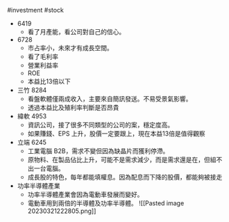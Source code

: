 #investment #stock

-   6419
	-   看了月產能，看公司對自己的信心。
-   6728
	-   市占率小，未來才有成長空間。
	-   看了毛利率
	-   營業利益率
	-   ROE
	-   本益比13倍以下
-   三竹 8284
	-   看盤軟體僅兩成收入，主要來自簡訊發送。不易受景氣影響。
	-   透過本益比及殖利率判斷是否昂貴
-   緯軟 4953
	-   資訊公司，接了很多不同類型的公司的案，穩定度高。
	-   如果賺錢、EPS 上升，股價一定要跟上，現在本益13倍是值得觀察
-   立端 6245
	-   工業電腦 B2B，需求不變但因為缺晶片而獲利停滯。
	-   原物料、在製品佔比上升，可能不是需求減少，而是需求還是在，但組不出一台電腦。
	-   成長股的特色，每年都能填權息。因為配息而下降的股價，都能夠被接走
- 功率半導體產業
	- 功率半導體產業會因為電動車發展而變好。
	- 電動車用到兩倍的半導體及功率半導體。
	![[Pasted image 20230321222805.png]]